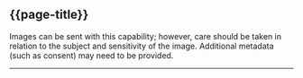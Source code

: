 ## {{page-title}}

Images can be sent with this capability; however, care should be taken in relation to the subject and sensitivity of the image. Additional metadata (such as consent) may need to be provided.

---